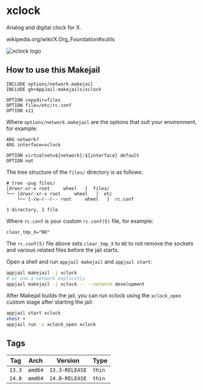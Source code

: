 # xclock

Analog and digital clock for X.

wikipedia.org/wiki/X.Org\_Foundation#xutils

![xclock logo](https://i.ibb.co/ggXHgXg/xclock.png)

## How to use this Makejail

```
INCLUDE options/network.makejail
INCLUDE gh+AppJail-makejails/xclock

OPTION copydir=files
OPTION file=/etc/rc.conf
OPTION x11
```

Where `options/network.makejail` are the options that suit your environment, for example:

```
ARG network?
ARG interface=xclock

OPTION virtualnet=${network}:${interface} default
OPTION nat
```

The tree structure of the `files/` directory is as follows:

```
# tree -pug files/
[drwxr-xr-x root     wheel   ]  files/
└── [drwxr-xr-x root     wheel   ]  etc
    └── [-rw-r--r-- root     wheel   ]  rc.conf

1 directory, 1 file
```

Where `rc.conf` is your custom `rc.conf(5)` file, for example:

```
clear_tmp_X="NO"
```

The `rc.conf(5)` file above sets `clear_tmp_X` to `NO` to not remove the sockets and various related files before the jail starts.

Open a shell and run `appjail makejail` and `appjail start`:

```sh
appjail makejail -j xclock
# or use a network explicitly
appjail makejail -j xclock -- --network development
```

After Makejail builds the jail, you can run xclock using the `xclock_open` custom stage after starting the jail:

```sh
appjail start xclock
xhost +
appjail run -s xclock_open xclock
```

## Tags

| Tag    | Arch    | Version        | Type   |
| ------ | ------- | -------------- | ------ |
| `13.3` | `amd64` | `13.3-RELEASE` | `thin` |
| `14.0` | `amd64` | `14.0-RELEASE` | `thin` |

